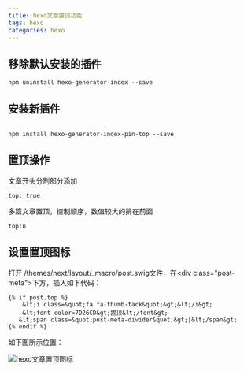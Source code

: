 ```yaml
---
title: hexo文章置顶功能
tags: hexo
categories: hexo
---
```


## <span id="inline-blue">移除默认安装的插件</span>
```shell
npm uninstall hexo-generator-index --save
```

## <span id="inline-blue">安装新插件</span>
```shell

npm install hexo-generator-index-pin-top --save
```

## <span id="inline-blue">置顶操作</span>
文章开头分割部分添加
```shell
top: true
```
多篇文章置顶，控制顺序，数值较大的排在前面
```shell
top:n
```

## <span id="inline-blue">设置置顶图标</span>
打开 /themes/next/layout/_macro/post.swig文件，在&lt;div class=&quot;post-meta&quot;&gt;下方，插入如下代码：
```shell
{% if post.top %}
    &lt;i class=&quot;fa fa-thumb-tack&quot;&gt;&lt;/i&gt;
    &lt;font color=7D26CD&gt;置顶&lt;/font&gt;
   &lt;span class=&quot;post-meta-divider&quot;&gt;|&lt;/span&gt;
{% endif %}
```

如下图所示位置：

![hexo文章置顶图标](/images/hexo/next/hexo_next_2021_01_10_002.png)




